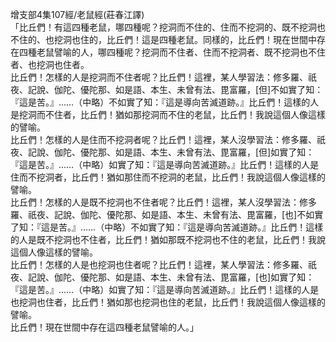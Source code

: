 增支部4集107經/老鼠經(莊春江譯)  
「比丘們！有這四種老鼠，哪四種呢？挖洞而不住的、住而不挖洞的、既不挖洞也不住的、也挖洞也住的，比丘們！這是四種老鼠。同樣的，比丘們！現在世間中存在四種老鼠譬喻的人，哪四種呢？挖洞而不住者、住而不挖洞者、既不挖洞也不住者、也挖洞也住者。  
比丘們！怎樣的人是挖洞而不住者呢？比丘們！這裡，某人學習法：修多羅、祇夜、記說、伽陀、優陀那、如是語、本生、未曾有法、毘富羅，[但]不如實了知：『這是苦。』……（中略）不如實了知：『這是導向苦滅道跡。』比丘們！這樣的人是挖洞而不住者，比丘們！猶如那挖洞而不住的老鼠，比丘們！我說這個人像這樣的譬喻。  
比丘們！怎樣的人是住而不挖洞者呢？比丘們！這裡，某人沒學習法：修多羅、祇夜、記說、伽陀、優陀那、如是語、本生、未曾有法、毘富羅，[但]如實了知：『這是苦。』……（中略）如實了知：『這是導向苦滅道跡。』比丘們！這樣的人是住而不挖洞者，比丘們！猶如那住而不挖洞的老鼠，比丘們！我說這個人像這樣的譬喻。  
比丘們！怎樣的人是既不挖洞也不住者呢？比丘們！這裡，某人沒學習法：修多羅、祇夜、記說、伽陀、優陀那、如是語、本生、未曾有法、毘富羅，[也]不如實了知：『這是苦。』……（中略）不如實了知：『這是導向苦滅道跡。』比丘們！這樣的人是既不挖洞也不住者，比丘們！猶如那既不挖洞也不住的老鼠，比丘們！我說這個人像這樣的譬喻。  
比丘們！怎樣的人是也挖洞也住者呢？比丘們！這裡，某人學習法：修多羅、祇夜、記說、伽陀、優陀那、如是語、本生、未曾有法、毘富羅，[也]如實了知：『這是苦。』……（中略）如實了知：『這是導向苦滅道跡。』比丘們！這樣的人是也挖洞也住者，比丘們！猶如那也挖洞也住的老鼠，比丘們！我說這個人像這樣的譬喻。  
比丘們！現在世間中存在這四種老鼠譬喻的人。」  
  
  
